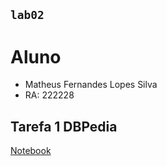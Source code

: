 ## `lab02`

# Aluno
* Matheus Fernandes Lopes Silva
* RA: 222228

## Tarefa 1 DBPedia

[Notebook](./notebook/lab-logic-model-dbpedia.ipynb)
